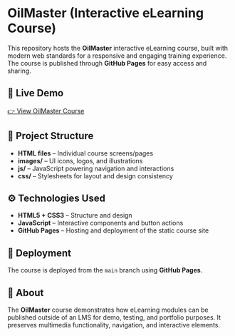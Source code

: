 # OilMaster (Interactive eLearning Course)

This repository hosts the **OilMaster** interactive eLearning course, built with modern web standards for a responsive and engaging training experience. The course is published through **GitHub Pages** for easy access and sharing.

## 🔗 Live Demo
<a href="https://dgutensohn03.github.io/OilMaster/" target="_blank">👉 View OilMaster Course</a>

## 📂 Project Structure
- **HTML files** – Individual course screens/pages  
- **images/** – UI icons, logos, and illustrations  
- **js/** – JavaScript powering navigation and interactions  
- **css/** – Stylesheets for layout and design consistency  

## ⚙️ Technologies Used
- **HTML5 + CSS3** – Structure and design  
- **JavaScript** – Interactive components and button actions  
- **GitHub Pages** – Hosting and deployment of the static course site  

## 🚀 Deployment
The course is deployed from the `main` branch using **GitHub Pages**.  

## 📖 About
The **OilMaster** course demonstrates how eLearning modules can be published outside of an LMS for demo, testing, and portfolio purposes. It preserves multimedia functionality, navigation, and interactive elements.
